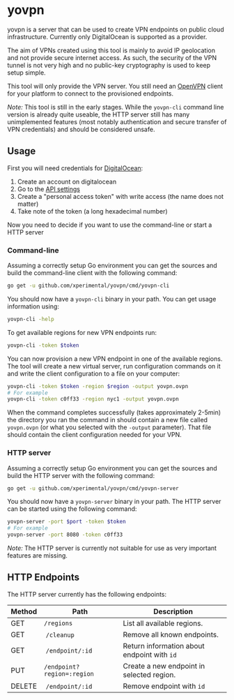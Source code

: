 # yovpn

yovpn is a server that can be used to create VPN endpoints on public cloud infrastructure. Currently only DigitalOcean is supported as a provider.

The aim of VPNs created using this tool is mainly to avoid IP geolocation and not provide secure internet access. As such, the security of the VPN tunnel is not very high and no public-key cryptography is used to keep setup simple.

This tool will only provide the VPN server. You still need an [OpenVPN](https://openvpn.net/) client for your platform to connect to the provisioned endpoints.

*Note:* This tool is still in the early stages. While the `yovpn-cli` command line version is already quite useable, the HTTP server still has many unimplemented features (most notably authentication and secure transfer of VPN credentials) and should be considered unsafe.

## Usage

First you will need credentials for [DigitalOcean](https://www.digitalocean.com/):

1. Create an account on digitalocean
2. Go to the [API settings](https://cloud.digitalocean.com/settings/applications)
3. Create a "personal access token" with write access (the name does not matter)
4. Take note of the token (a long hexadecimal number)

Now you need to decide if you want to use the command-line or start a HTTP server

### Command-line

Assuming a correctly setup Go environment you can get the sources and build the command-line client with the following command:

```bash
go get -u github.com/xperimental/yovpn/cmd/yovpn-cli
```

You should now have a `yovpn-cli` binary in your path. You can get usage information using:

```bash
yovpn-cli -help
```

To get available regions for new VPN endpoints run:

```bash
yovpn-cli -token $token
```

You can now provision a new VPN endpoint in one of the available regions. The tool will create a new virtual server, run configuration commands on it and write the client configuration to a file on your computer:

```bash
yovpn-cli -token $token -region $region -output yovpn.ovpn
# For example
yovpn-cli -token c0ff33 -region nyc1 -output yovpn.ovpn
```

When the command completes successfully (takes approximately 2-5min) the directory you ran the command in should contain a new file called `yovpn.ovpn` (or what you selected with the `-output` parameter). That file should contain the client configuration needed for your VPN.

### HTTP server

Assuming a correctly setup Go environment you can get the sources and build the HTTP server with the following command:

```bash
go get -u github.com/xperimental/yovpn/cmd/yovpn-server
```

You should now have a `yovpn-server` binary in your path. The HTTP server can be started using the following command:

```bash
yovpn-server -port $port -token $token
# For example
yovpn-server -port 8080 -token c0ff33
```

*Note:* The HTTP server is currently not suitable for use as very important features are missing.

## HTTP Endpoints

The HTTP server currently has the following endpoints:

| Method | Path                       | Description                                 |
|--------|----------------------------|---------------------------------------------|
| GET    | `/regions`                 | List all available regions.                 |
| GET    | `/cleanup`                 | Remove all known endpoints.                  |
| GET    | `/endpoint/:id`            | Return information about endpoint with `id` |
| PUT    | `/endpoint?region=:region` | Create a new endpoint in selected region.   |
| DELETE | `/endpoint/:id`            | Remove endpoint with `id`                   |
